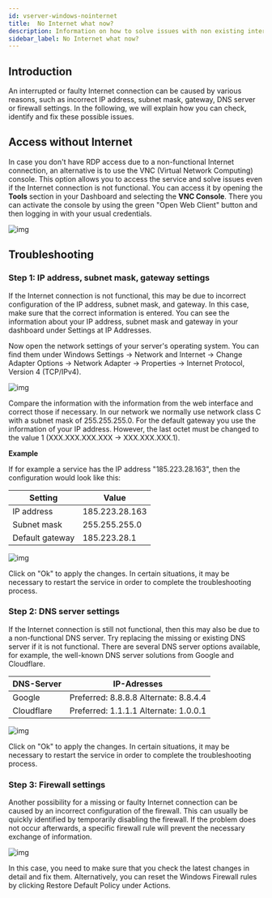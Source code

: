 ```yaml
---
id: vserver-windows-nointernet
title:  No Internet what now?
description: Information on how to solve issues with non existing internet connection on windows vRootserver from ZAP-Hosting does not show Internet access - ZAP-Hosting.com documentation
sidebar_label: No Internet what now?
---
```




## Introduction

An interrupted or faulty Internet connection can be caused by various reasons, such as incorrect IP address, subnet mask, gateway, DNS server or firewall settings. In the following, we will explain how you can check, identify and fix these possible issues.



## Access without Internet

In case you don't have RDP access due to a non-functional Internet connection, an alternative is to use the VNC (Virtual Network Computing) console. This option allows you to access the service and solve issues even if the Internet connection is not functional. You can access it by opening the **Tools** section in your Dashboard and selecting the **VNC Console**. There you can activate the console by using the green "Open Web Client" button and then logging in with your usual credentials.

![img](https://screensaver01.zap-hosting.com/index.php/s/y3S4Gw7scwZnHwy/preview)



## Troubleshooting

### Step 1: IP address, subnet mask, gateway settings

If the Internet connection is not functional, this may be due to incorrect configuration of the IP address, subnet mask, and gateway. In this case, make sure that the correct information is entered. You can see the information about your IP address, subnet mask and gateway in your dashboard under Settings at IP Addresses. 

Now open the network settings of your server's operating system. You can find them under Windows Settings -> Network and Internet -> Change Adapter Options -> Network Adapter -> Properties -> Internet Protocol, Version 4 (TCP/IPv4).

![img](https://screensaver01.zap-hosting.com/index.php/s/xYSSa2txkRkM4bx/preview)



Compare the information with the information from the web interface and correct those if necessary. In our network we normally use network class C with a subnet mask of 255.255.255.0. For the default gateway you use the information of your IP address. However, the last octet must be changed to the value 1 (XXX.XXX.XXX.XXX -> XXX.XXX.XXX.1).



**Example**

If for example a service has the IP address "185.223.28.163", then the configuration would look like this: 

| Setting         | Value          |
| --------------- | -------------- |
| IP address      | 185.223.28.163 |
| Subnet mask     | 255.255.255.0  |
| Default gateway | 185.223.28.1   |



![img](https://screensaver01.zap-hosting.com/index.php/s/PTjQZc5gqP2okAC/preview)



Click on "Ok" to apply the changes. In certain situations, it may be necessary to restart the service in order to complete the troubleshooting process.



### Step 2: DNS server settings

If the Internet connection is still not functional, then this may also be due to a non-functional DNS server. Try replacing the missing or existing DNS server if it is not functional. There are several DNS server options available, for example, the well-known DNS server solutions from Google and Cloudflare.

| DNS-Server | IP-Adresses                                 |
| ---------- | ------------------------------------------- |
| Google     | Preferred: 8.8.8.8 Alternate: 8.8.4.4<br /> |
| Cloudflare | Preferred: 1.1.1.1 Alternate: 1.0.0.1<br /> |

![img](https://screensaver01.zap-hosting.com/index.php/s/oqcR5BHBKLa3ink/preview)



Click on "Ok" to apply the changes. In certain situations, it may be necessary to restart the service in order to complete the troubleshooting process.



### Step 3: Firewall settings

Another possibility for a missing or faulty Internet connection can be caused by an incorrect configuration of the firewall. This can usually be quickly identified by temporarily disabling the firewall. If the problem does not occur afterwards, a specific firewall rule will prevent the necessary exchange of information. 

![img](https://screensaver01.zap-hosting.com/index.php/s/zpfaByLkxPj8XtH/preview)

In this case, you need to make sure that you check the latest changes in detail and fix them. Alternatively, you can reset the Windows Firewall rules by clicking Restore Default Policy under Actions.



